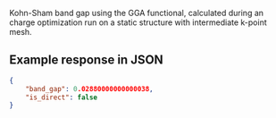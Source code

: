 Kohn-Sham band gap using the GGA functional, calculated during an charge optimization run on a static structure with intermediate k-point mesh.







## Example response in JSON

```json
{
    "band_gap": 0.02880000000000038, 
    "is_direct": false
}
```

